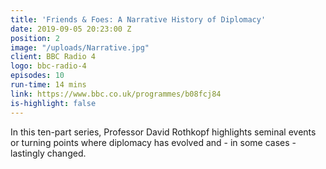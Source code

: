 ```yaml
---
title: 'Friends & Foes: A Narrative History of Diplomacy'
date: 2019-09-05 20:23:00 Z
position: 2
image: "/uploads/Narrative.jpg"
client: BBC Radio 4
logo: bbc-radio-4
episodes: 10
run-time: 14 mins
link: https://www.bbc.co.uk/programmes/b08fcj84
is-highlight: false
---
```


In this ten-part series, Professor David Rothkopf highlights seminal events or turning points where diplomacy has evolved and - in some cases - lastingly changed.